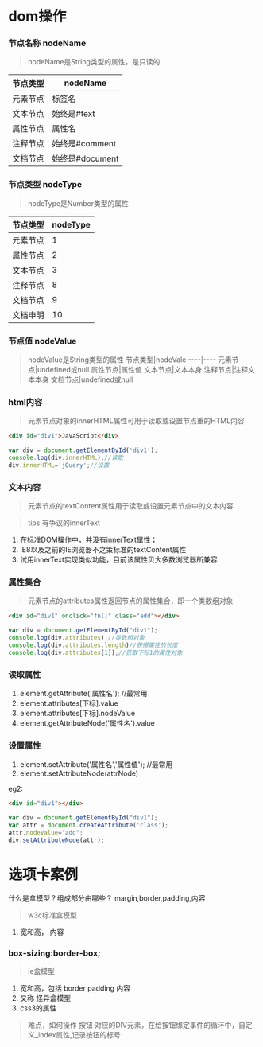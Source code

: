 # dom操作

### 节点名称 nodeName
> nodeName是String类型的属性，是只读的

节点类型|nodeName
----|----
元素节点|标签名
文本节点|始终是#text
属性节点|属性名
注释节点|始终是#comment
文档节点|始终是#document

### 节点类型 nodeType
> nodeType是Number类型的属性

节点类型|nodeType
----|----
元素节点|1
属性节点|2
文本节点|3
注释节点|8
文档节点|9
文档申明|10

### 节点值 nodeValue
> nodeValue是String类型的属性
节点类型|nodeVale
----|----
元素节点|undefined或null
属性节点|属性值
文本节点|文本本身
注释节点|注释文本本身
文档节点|undefined或null

### html内容
> 元素节点对象的innerHTML属性可用于读取或设置节点重的HTML内容
```html
<div id="div1">JavaScript</div>
```
```javascript
var div = document.getElementById('div1');
console.log(div.innerHTML);//读取
div.innerHTML='jQuery';//设置
```

### 文本内容
> 元素节点的textContent属性用于读取或设置元素节点中的文本内容

> tips:有争议的innerText

1. 在标准DOM操作中，并没有innerText属性；
2. IE8以及之前的IE浏览器不之策标准的textContent属性
3. 试用innerText实现类似功能，目前该属性贝大多数浏览器所兼容

### 属性集合
> 元素节点的attributes属性返回节点的属性集合，即一个类数组对象

```html
<div id="div1" onclick="fn()" class="add"></div>
```
```javascript
var div = document.getElementById("div1");
console.log(div.attributes);//类数组对象
console.log(div.attributes.length)//获得属性的长度
console.log(div.attributes[1]);//获取下标1的属性对象
```

### 读取属性
1. element.getAttribute('属性名');  //最常用
2. element.attributes[下标].value
3. element.attributes[下标].nodeValue
4. element.getAttributeNode('属性名').value

### 设置属性
1. element.setAttribute('属性名','属性值'); //最常用
2. element.setAttributeNode(attrNode)

eg2:
```html
<div id="div1"></div>
```
```javascript
var div = document.getElementById("div1");
var attr = document.createAttribute('class');
attr.nodeValue="add";
div.setAttributeNode(attr);
```



# 选项卡案例
什么是盒模型？组成部分由哪些？
margin,border,padding,内容
> w3c标准盒模型
1. 宽和高， 内容

### box-sizing:border-box;
> ie盒模型 

1. 宽和高，包括 border padding 内容
2. 又称 怪异盒模型 
3. css3的属性

> 难点，如何操作 按钮 对应的DIV元素，在给按钮绑定事件的循环中，自定义_index属性,记录按钮的标号